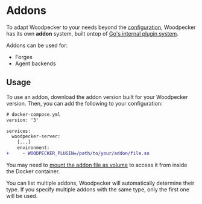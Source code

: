 # Addons

To adapt Woodpecker to your needs beyond the [configuration](../10-server-config.md), Woodpecker has its own **addon** system, built ontop of [Go's internal plugin system](https://go.dev/pkg/plugin).

Addons can be used for:

- Forges
- Agent backends

## Usage

To use an addon, download the addon version built for your Woodpecker version. Then, you can add the following to your configuration:

```diff
# docker-compose.yml
version: '3'

services:
  woodpecker-server:
    [...]
    environment:
+     - WOODPECKER_PLUGIN=/path/to/your/addon/file.so
```

You may need to [mount the addon file as volume](https://docs.docker.com/storage/volumes/#create-and-manage-volumes) to access it from inside the Docker container.

You can list multiple addons, Woodpecker will automatically determine their type. If you specify multiple addons with the same type, only the first one will be used.
